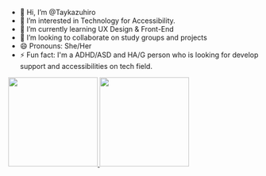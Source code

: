 - 👋 Hi, I’m @Taykazuhiro
- 👀 I’m interested in Technology for Accessibility.
- 🌱 I’m currently learning UX Design & Front-End
- 💞️ I’m looking to collaborate on study groups and projects
- 😄 Pronouns: She/Her
- ⚡ Fun fact: I'm a ADHD/ASD and HA/G person who is looking for develop support and accessibilities on tech field.

<div>
<a href="https://github.com/Taykazuhiro">
<img loading="lazy" height="180em" src="https://github-readme-stats.vercel.app/api/top-langs/?username=seu-usuário-aqui&layout=compact&langs_count=7&theme=dracula"/>
<img loading="lazy" height="180em" src="https://github-readme-stats.vercel.app/api?username=seu-usuário-aqui&show_icons=true&theme=dracula&include_all_commits=true&count_private=true"/>
</div>

<!---
Taykazuhiro/Taykazuhiro is a ✨ special ✨ repository because its `README.md` (this file) appears on your GitHub profile.
You can click the Preview link to take a look at your changes.
--->


